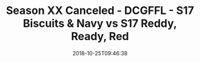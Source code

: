 ---
title: Season XX Canceled - DCGFFL - S17 Biscuits & Navy vs S17 Reddy, Ready, Red
teams-score:
- team: _teams/s17-navy.md
  score:
- team: _teams/s17-red.md
  score: 20
mvp: E. Guerra (Navy); E. Green (Red)
game-ball: C. Gillyard (Navy); M. Weir (Red)
season: 17
week: 5
date: '2018-10-25T09:46:38'
pageid: season-17-week-5-october-19-21-2018-6696-vs-6704
---